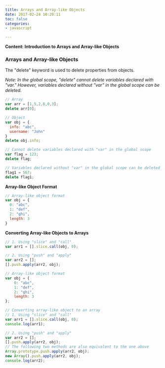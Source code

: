 ```yaml
---
title: Arrays and Array-like Objects
date: 2017-02-24 10:20:11
toc: false
categories:
- javascript

---
```


**Content: Introduction to Arrays and Array-like Objects**
<!--more-->

### Arrays and Array-like Objects

The "delete" keyword is used to delete properties from objects.

*Note: In the global scope, "delete" cannot delete variables declared with "var." However, variables declared without "var" in the global scope can be deleted.*

```javascript
// Array
var arr = [1,5,2,8,0,3];
delete arr[0];

// Object
var obj = {
  info: "abc",
  username: "John"
}
delete obj.info;

// Cannot delete variables declared with "var" in the global scope
var flag = 123;
delete flag;

// Variables declared without "var" in the global scope can be deleted
flag1 = 567;
delete flag1;
```

**Array-like Object Format**

```javascript
// Array-like object format
var obj = {
  0: "abc",
  1: "def",
  2: "ghi",
  length: 3
}
```

**Converting Array-like Objects to Arrays**

```javascript
// 1. Using "slice" and "call"
var arr1 = [].slice.call(obj, 0);

// 2. Using "push" and "apply"
var arr2 = [];
[].push.apply(arr2, obj);
```

```javascript
// Array-like object format
var obj = {
    0: "abc",
    1: "def",
    2: "ghi",
    length: 3
};

// Converting array-like object to an array
// 1. Using "slice" and "call"
var arr1 = [].slice.call(obj, 0);
console.log(arr1);

// 2. Using "push" and "apply"
var arr2 = [];
[].push.apply(arr2, obj);
// The following two methods are also equivalent to the one above
Array.prototype.push.apply(arr2, obj);
new Array().push.apply(arr2, obj);
console.log(arr2);
```